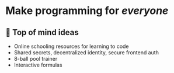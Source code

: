 # Make programming for *everyone*

## 💭 Top of mind ideas

- Online schooling resources for learning to code
- Shared secrets, decentralized identity, secure frontend auth
- 8-ball pool trainer
- Interactive formulas
